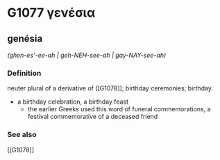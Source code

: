 # G1077 γενέσια

## genésia

_(ghen-es'-ee-ah | geh-NEH-see-ah | gay-NAY-see-ah)_

### Definition

neuter plural of a derivative of [[G1078]]; birthday ceremonies; birthday.

- a birthday celebration, a birthday feast
  - the earlier Greeks used this word of funeral commemorations, a festival commemorative of a deceased friend

### See also

[[G1078]]

